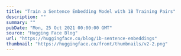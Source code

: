 ```yaml
---
title: "Train a Sentence Embedding Model with 1B Training Pairs"
description: ""
summary: ""
pubDate: "Mon, 25 Oct 2021 00:00:00 GMT"
source: "Hugging Face Blog"
url: "https://huggingface.co/blog/1b-sentence-embeddings"
thumbnail: "https://huggingface.co/front/thumbnails/v2-2.png"
---
```


